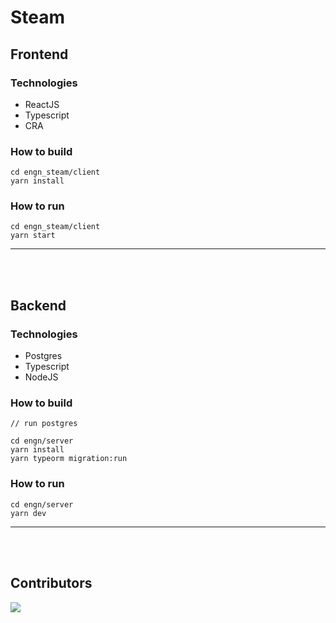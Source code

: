 # Steam


## Frontend

### Technologies
- ReactJS
- Typescript
- CRA

### How to build
    cd engn_steam/client
    yarn install

### How to run
    cd engn_steam/client
    yarn start

---

<br/><br/>

## Backend

### Technologies
- Postgres
- Typescript
- NodeJS
### How to build
    // run postgres

    cd engn/server
    yarn install
    yarn typeorm migration:run

### How to run
    cd engn/server
    yarn dev
---

<br/>
<br/>

## Contributors

<img src = "https://contrib.rocks/image?repo=bombaninha/engn_steam"/>
